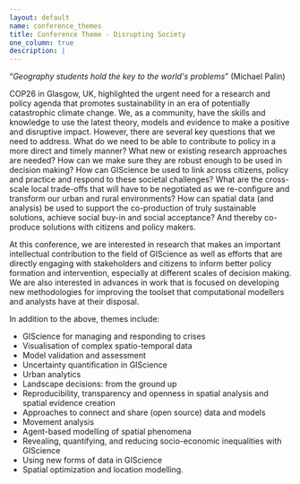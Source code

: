 ```yaml
---
layout: default
name: conference_themes
title: Conference Theme - Disrupting Society
one_column: true
description: |
---
```


“_Geography students hold the key to the world's problems_” (Michael Palin)

COP26 in Glasgow, UK, highlighted the urgent need for a research and policy agenda that promotes sustainability in an era of potentially catastrophic climate change. We, as a community, have the skills and knowledge to use the latest theory, models and evidence to make a positive and disruptive impact. However, there are several key questions that we need to address. What do we need to be able to contribute to policy in a more direct and timely manner?  What new or existing research approaches are needed? How can we make sure they are robust enough to be used in decision making? How can GIScience be used to link across citizens, policy and practice and respond to these societal challenges? What are the cross-scale local trade-offs that will have to be negotiated as we re-configure and transform our urban and rural environments? How can spatial data (and analysis) be used to support the co-production of truly sustainable solutions, achieve social buy-in and social acceptance? And thereby co-produce solutions with citizens and policy makers.

At this conference, we are interested in research that makes an important intellectual contribution to the field of GIScience as well as efforts that are directly engaging with stakeholders and citizens to inform better policy formation and intervention, especially at different scales of decision making.  We are also interested in advances in work that is focused on developing new methodologies for improving the toolset that computational modellers and analysts have at their disposal.

In addition to the above, themes include:

 - GIScience for managing and responding to crises
 - Visualisation of complex spatio-temporal data 
 - Model validation and assessment
 - Uncertainty quantification in GIScience
 - Urban analytics
 - Landscape decisions: from the ground up
 - Reproducibility, transparency and openness in spatial analysis and spatial evidence creation
 - Approaches to connect and share (open source) data and models
 - Movement analysis
 - Agent-based modelling of spatial phenomena
 - Revealing, quantifying, and reducing socio-economic inequalities with GIScience
 - Using new forms of data in GIScience
 - Spatial optimization and location modelling.

